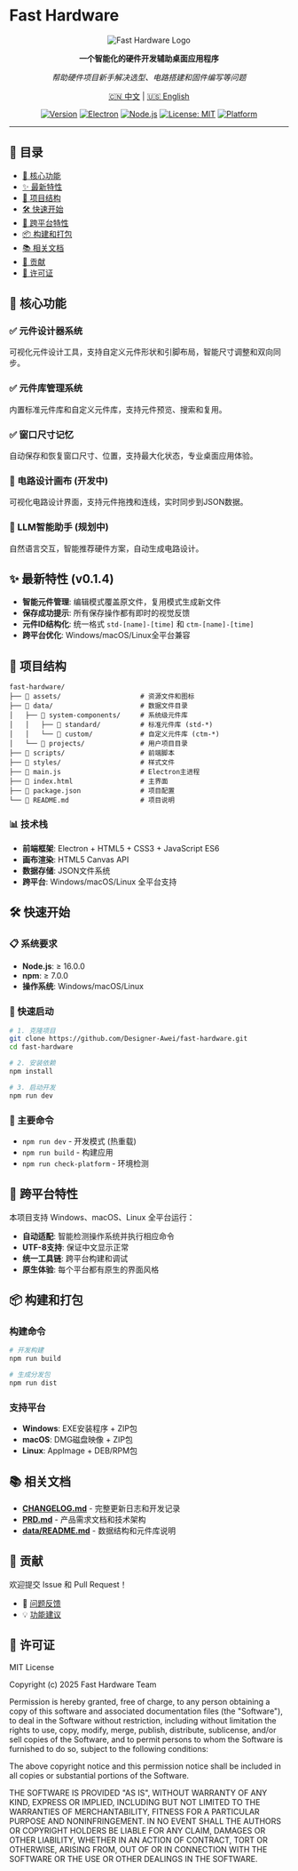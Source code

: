 # Fast Hardware

<div align="center">

![Fast Hardware Logo](assets/icon.png)

**一个智能化的硬件开发辅助桌面应用程序**

*帮助硬件项目新手解决选型、电路搭建和固件编写等问题*

[🇨🇳 中文](README.md) | [🇺🇸 English](README_EN.md)

[![Version](https://img.shields.io/badge/version-0.1.4-blue.svg)](https://github.com/Designer-Awei/fast-hardware/releases)
[![Electron](https://img.shields.io/badge/Electron-27.0.0-47848F.svg)](https://electronjs.org/)
[![Node.js](https://img.shields.io/badge/Node.js-16+-339933.svg)](https://nodejs.org/)
[![License: MIT](https://img.shields.io/badge/License-MIT-yellow.svg)](https://opensource.org/licenses/MIT)
[![Platform](https://img.shields.io/badge/platform-Windows%20%7C%20macOS%20%7C%20Linux-lightgrey.svg)](https://github.com/Designer-Awei/fast-hardware/releases)

</div>

---

## 📖 目录

- [🚀 核心功能](#-核心功能)
- [✨ 最新特性](#-最新特性)
- [📁 项目结构](#-项目结构)
- [🛠️ 快速开始](#️-快速开始)
- [🌟 跨平台特性](#-跨平台特性)
- [📦 构建和打包](#-构建和打包)
- [📚 相关文档](#-相关文档)
- [🤝 贡献](#-贡献)
- [📄 许可证](#-许可证)

## 🚀 核心功能

### ✅ 元件设计器系统
可视化元件设计工具，支持自定义元件形状和引脚布局，智能尺寸调整和双向同步。

### ✅ 元件库管理系统
内置标准元件库和自定义元件库，支持元件预览、搜索和复用。

### ✅ 窗口尺寸记忆
自动保存和恢复窗口尺寸、位置，支持最大化状态，专业桌面应用体验。

### 🚧 电路设计画布 (开发中)
可视化电路设计界面，支持元件拖拽和连线，实时同步到JSON数据。

### 🚧 LLM智能助手 (规划中)
自然语言交互，智能推荐硬件方案，自动生成电路设计。

## ✨ 最新特性 (v0.1.4)

- **智能元件管理**: 编辑模式覆盖原文件，复用模式生成新文件
- **保存成功提示**: 所有保存操作都有即时的视觉反馈
- **元件ID结构化**: 统一格式 `std-[name]-[time]` 和 `ctm-[name]-[time]`
- **跨平台优化**: Windows/macOS/Linux全平台兼容

## 📁 项目结构

```
fast-hardware/
├── 📁 assets/                    # 资源文件和图标
├── 📁 data/                      # 数据文件目录
│   ├── 📁 system-components/     # 系统级元件库
│   │   ├── 📁 standard/          # 标准元件库 (std-*)
│   │   └── 📁 custom/            # 自定义元件库 (ctm-*)
│   └── 📁 projects/              # 用户项目目录
├── 📁 scripts/                   # 前端脚本
├── 📁 styles/                    # 样式文件
├── 📄 main.js                    # Electron主进程
├── 📄 index.html                 # 主界面
├── 📄 package.json               # 项目配置
└── 📄 README.md                  # 项目说明
```

### 📊 技术栈

- **前端框架**: Electron + HTML5 + CSS3 + JavaScript ES6
- **画布渲染**: HTML5 Canvas API
- **数据存储**: JSON文件系统
- **跨平台**: Windows/macOS/Linux 全平台支持

## 🛠️ 快速开始

### 📋 系统要求
- **Node.js**: ≥ 16.0.0
- **npm**: ≥ 7.0.0
- **操作系统**: Windows/macOS/Linux

### 🚀 快速启动

```bash
# 1. 克隆项目
git clone https://github.com/Designer-Awei/fast-hardware.git
cd fast-hardware

# 2. 安装依赖
npm install

# 3. 启动开发
npm run dev
```

### 🎯 主要命令
- `npm run dev` - 开发模式 (热重载)
- `npm run build` - 构建应用
- `npm run check-platform` - 环境检测

## 🌟 跨平台特性

本项目支持 Windows、macOS、Linux 全平台运行：

- **自动适配**: 智能检测操作系统并执行相应命令
- **UTF-8支持**: 保证中文显示正常
- **统一工具链**: 跨平台构建和调试
- **原生体验**: 每个平台都有原生的界面风格

## 📦 构建和打包

### 构建命令
```bash
# 开发构建
npm run build

# 生成分发包
npm run dist
```

### 支持平台
- **Windows**: EXE安装程序 + ZIP包
- **macOS**: DMG磁盘映像 + ZIP包
- **Linux**: AppImage + DEB/RPM包

## 📚 相关文档

- **[CHANGELOG.md](CHANGELOG.md)** - 完整更新日志和开发记录
- **[PRD.md](PRD.md)** - 产品需求文档和技术架构
- **[data/README.md](data/README.md)** - 数据结构和元件库说明

## 🤝 贡献

欢迎提交 Issue 和 Pull Request！

- 🐛 [问题反馈](https://github.com/Designer-Awei/fast-hardware/issues)
- 💡 [功能建议](https://github.com/Designer-Awei/fast-hardware/discussions)

## 📄 许可证

MIT License

Copyright (c) 2025 Fast Hardware Team

Permission is hereby granted, free of charge, to any person obtaining a copy
of this software and associated documentation files (the "Software"), to deal
in the Software without restriction, including without limitation the rights
to use, copy, modify, merge, publish, distribute, sublicense, and/or sell
copies of the Software, and to permit persons to whom the Software is
furnished to do so, subject to the following conditions:

The above copyright notice and this permission notice shall be included in all
copies or substantial portions of the Software.

THE SOFTWARE IS PROVIDED "AS IS", WITHOUT WARRANTY OF ANY KIND, EXPRESS OR
IMPLIED, INCLUDING BUT NOT LIMITED TO THE WARRANTIES OF MERCHANTABILITY,
FITNESS FOR A PARTICULAR PURPOSE AND NONINFRINGEMENT. IN NO EVENT SHALL THE
AUTHORS OR COPYRIGHT HOLDERS BE LIABLE FOR ANY CLAIM, DAMAGES OR OTHER
LIABILITY, WHETHER IN AN ACTION OF CONTRACT, TORT OR OTHERWISE, ARISING FROM,
OUT OF OR IN CONNECTION WITH THE SOFTWARE OR THE USE OR OTHER DEALINGS IN THE
SOFTWARE.
